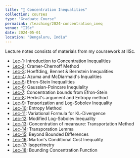 ```yaml
---
title: "📔 Concentration Inequalities"
collection: courses
type: "Graduate Course"
permalink: /teaching/2024-concentration_ineq
venue: "IISc"
date: 2024-05-01
location: "Bengaluru, India"
---
```


Lecture notes consists of materials from my coursework at IISc.

- [Lec-1](https://drive.google.com/drive/folders/1dk2EHeyXf-F_blUB40El7VME4CTLN8Ye): Introduction to Concentration Inequalities
- [Lec-2](https://drive.google.com/drive/folders/1dk2EHeyXf-F_blUB40El7VME4CTLN8Ye): Cramer-Chernoff Method
- [Lec-3](https://drive.google.com/drive/folders/1dk2EHeyXf-F_blUB40El7VME4CTLN8Ye): Hoeffding, Bennet & Bernstein Inequalities
- [Lec-4](https://drive.google.com/drive/folders/1dk2EHeyXf-F_blUB40El7VME4CTLN8Ye): Azuma and McDiarmaid's Inqualities
- [Lec-5](https://drive.google.com/drive/folders/1dk2EHeyXf-F_blUB40El7VME4CTLN8Ye): Efron-Stein Inequalities
- [Lec-6](https://drive.google.com/drive/folders/1dk2EHeyXf-F_blUB40El7VME4CTLN8Ye): Gaussian-Poincare Inequlality
- [Lec-7](https://drive.google.com/drive/folders/1dk2EHeyXf-F_blUB40El7VME4CTLN8Ye): Concentration bounds from Efron-Stein
- [Lec-8](https://drive.google.com/drive/folders/1dk2EHeyXf-F_blUB40El7VME4CTLN8Ye): Herbst's argument and Entropy method
- [Lec-9](https://drive.google.com/drive/folders/1dk2EHeyXf-F_blUB40El7VME4CTLN8Ye): Tensorization and Log-Sobolev Inequality
- [Lec-10](https://drive.google.com/drive/folders/1dk2EHeyXf-F_blUB40El7VME4CTLN8Ye): Entropy Method
- [Lec-11](https://drive.google.com/drive/folders/1dk2EHeyXf-F_blUB40El7VME4CTLN8Ye): Variational Formula for KL-Divergence
- [Lec-12](https://drive.google.com/drive/folders/1dk2EHeyXf-F_blUB40El7VME4CTLN8Ye): Modified Log-Sobolev Inequality
- [Lec-13](https://drive.google.com/drive/folders/1dk2EHeyXf-F_blUB40El7VME4CTLN8Ye): Concentration of meansure: Transportation Method
- [Lec-14](https://drive.google.com/drive/folders/1dk2EHeyXf-F_blUB40El7VME4CTLN8Ye): Transporation Lemma
- [Lec-15](https://drive.google.com/drive/folders/1dk2EHeyXf-F_blUB40El7VME4CTLN8Ye): Beyond Bounded Differences
- [Lec-16](https://drive.google.com/drive/folders/1dk2EHeyXf-F_blUB40El7VME4CTLN8Ye): Marton's Conditional Cost Inequality
- [Lec-17](https://drive.google.com/drive/folders/1dk2EHeyXf-F_blUB40El7VME4CTLN8Ye): Isoperimetry
- [Lec-18](https://drive.google.com/drive/folders/1dk2EHeyXf-F_blUB40El7VME4CTLN8Ye): Bounding Concentration Function
